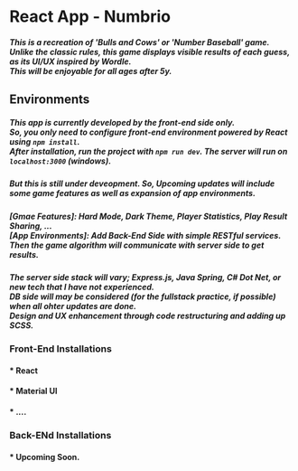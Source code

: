 # React App  - Numbrio 
##### This is a recreation of 'Bulls and Cows' or 'Number Baseball' game. <br/> Unlike the classic rules, this game displays visible results of each guess, as its UI/UX inspired by Wordle. <br/> This will be enjoyable for all ages after 5y. 

## Environments
##### This app is currently developed by the front-end side only. <br/> So, you only need to configure front-end environment powered by React using ```npm install```.  <br/> After installation, run the project with ```npm run dev```. The server will run on ```localhost:3000``` (windows).

##### But this is still under deveopment. So, Upcoming updates will include some game features as well as expansion of app environments.
##### [Gmae Features]: Hard Mode, Dark Theme, Player Statistics, Play Result Sharing, ... <br/>[App Environments]: Add Back-End Side with simple RESTful services. Then the game algorithm will communicate with server side to get results.
##### The server side stack will vary; Express.js, Java Spring, C# Dot Net, or new tech that I have not experienced. <br/> DB side will may be considered (for the fullstack practice, if possible) when all ohter updates are done. <br/> Design and UX enhancement through code restructuring and adding up SCSS.

### Front-End Installations
#### * React
#### * Material UI
#### * ....

### Back-ENd Installations
#### * Upcoming Soon. 
